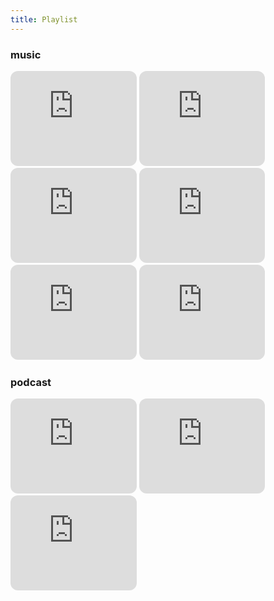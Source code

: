 ```yaml
---
title: Playlist
---
```


<!-- <h3> made by me </h3>

<iframe width="100%" height="130" scrolling="no" frameborder="no" allow="autoplay" src="https://w.soundcloud.com/player/?url=https%3A//api.soundcloud.com/tracks/796740046&color=%23ff5500&auto_play=false&hide_related=false&show_comments=true&show_user=true&show_reposts=false&show_teaser=true"></iframe><div style="font-size: 10px; color: #cccccc;line-break: anywhere;word-break: normal;overflow: hidden;white-space: nowrap;text-overflow: ellipsis; font-family: Interstate,Lucida Grande,Lucida Sans Unicode,Lucida Sans,Garuda,Verdana,Tahoma,sans-serif;font-weight: 100;"></div> -->

### music

<iframe style="border-radius:12px" src="https://open.spotify.com/embed/playlist/37i9dQZEVXcJswvwD5wI9D?utm_source=generator" width="40%" height="152" frameBorder="0" allowfullscreen="" allow="autoplay; clipboard-write; encrypted-media; fullscreen; picture-in-picture" loading="lazy"></iframe>

<iframe style="border-radius:12px" src="https://open.spotify.com/embed/playlist/37i9dQZF1DZ06evO18Xuco?utm_source=generator" width="40%" height="152" frameBorder="0" allowfullscreen="" allow="autoplay; clipboard-write; encrypted-media; fullscreen; picture-in-picture" loading="lazy"></iframe>
<br>
<iframe style="border-radius:12px" src="https://open.spotify.com/embed/album/2VdGX4c99Au3aGtR1HJAIm?utm_source=generator" width="40%" height="152" frameBorder="0" allowfullscreen="" allow="autoplay; clipboard-write; encrypted-media; fullscreen; picture-in-picture" loading="lazy"></iframe>

<iframe style="border-radius:12px" src="https://open.spotify.com/embed/album/5Wl3slNLngCEEmoziB0GzP?utm_source=generator" width="40%" height="152" frameBorder="0" allowfullscreen="" allow="autoplay; clipboard-write; encrypted-media; fullscreen; picture-in-picture" loading="lazy"></iframe>

<br> 

<iframe style="border-radius:12px" src="https://open.spotify.com/embed/playlist/37i9dQZF1DX1oTjVZnUYT3?utm_source=generator" width="40%" height="152" frameBorder="0" allowfullscreen="" allow="autoplay; clipboard-write; encrypted-media; fullscreen; picture-in-picture" loading="lazy"></iframe>

<iframe style="border-radius:12px" src="https://open.spotify.com/embed/playlist/37i9dQZEVXbJiZcmkrIHGU?utm_source=generator" width="40%" height="152" frameBorder="0" allowfullscreen="" allow="autoplay; clipboard-write; encrypted-media; fullscreen; picture-in-picture" loading="lazy"></iframe>

### podcast

<iframe style="border-radius:12px" src="https://open.spotify.com/embed/show/1mVIbuzr22V6fgZwxPj3uv?utm_source=generator" width="40%" height="152" frameBorder="0" allowfullscreen="" allow="autoplay; clipboard-write; encrypted-media; fullscreen; picture-in-picture" loading="lazy"></iframe>

<iframe style="border-radius:12px" src="https://open.spotify.com/embed/show/2cKdcxETn7jDp7uJCwqmSE?utm_source=generator" width="40%" height="152" frameBorder="0" allowfullscreen="" allow="autoplay; clipboard-write; encrypted-media; fullscreen; picture-in-picture" loading="lazy"></iframe>

<br>

<iframe style="border-radius:12px" src="https://open.spotify.com/embed/show/2rnCPyV8A9J80QtmGj2pAx?utm_source=generator" width="40%" height="152" frameBorder="0" allowfullscreen="" allow="autoplay; clipboard-write; encrypted-media; fullscreen; picture-in-picture" loading="lazy"></iframe>